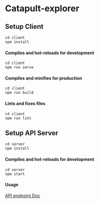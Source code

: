 # Catapult-explorer

## Setup Client
```
cd client
npm install
```

#### Compiles and hot-reloads for development
```
cd client
npm run serve
```

#### Compiles and minifies for production
```
cd client
npm run build
```

#### Lints and fixes files
```
cd client
npm run lint
```

## Setup API Server
```
cd server
npm install
```

#### Compiles and hot-reloads for development
```
cd server
npm start
```

#### Usage
[API endpoint Doc](https://docs.google.com/document/d/1wKg1efHW3tHUFcIX3PS0NOh9RUCUdyqXaD4T3LRu0BU/edit?usp=sharing)

